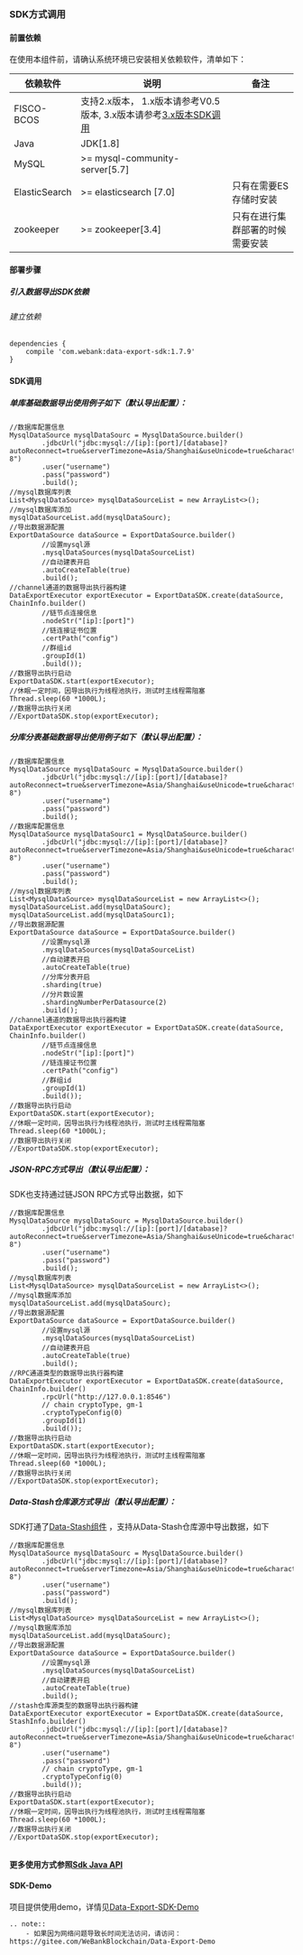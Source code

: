 ### SDK方式调用

#### 前置依赖

在使用本组件前，请确认系统环境已安装相关依赖软件，清单如下：

| 依赖软件 | 说明                                                                                                                                                        |备注|
| --- |-----------------------------------------------------------------------------------------------------------------------------------------------------------| --- |
| FISCO-BCOS | 支持2.x版本， 1.x版本请参考V0.5版本, 3.x版本请参考[3.x版本SDK调用](https://data-doc.readthedocs.io/zh_CN/data_export_3.0/docs/WeBankBlockchain-Data-Export/install_SDK_2.html) |
| Java | JDK[1.8]                                                                                                                                                  | |
| MySQL | >= mysql-community-server[5.7]                                                                                                                            | |
| ElasticSearch | >= elasticsearch [7.0]                                                                                                                                    | 只有在需要ES存储时安装 |
| zookeeper | >= zookeeper[3.4]                                                                                                                                         | 只有在进行集群部署的时候需要安装|


#### 部署步骤

##### 引入数据导出SDK依赖 

###### 建立依赖
```
dependencies {
    compile 'com.webank:data-export-sdk:1.7.9'
}
```

#### SDK调用

##### 单库基础数据导出使用例子如下（默认导出配置）：
```
//数据库配置信息
MysqlDataSource mysqlDataSourc = MysqlDataSource.builder()
        .jdbcUrl("jdbc:mysql://[ip]:[port]/[database]?autoReconnect=true&serverTimezone=Asia/Shanghai&useUnicode=true&characterEncoding=UTF-8")
        .user("username")
        .pass("password")
        .build();
//mysql数据库列表
List<MysqlDataSource> mysqlDataSourceList = new ArrayList<>();
//mysql数据库添加
mysqlDataSourceList.add(mysqlDataSourc);
//导出数据源配置
ExportDataSource dataSource = ExportDataSource.builder()
        //设置mysql源
        .mysqlDataSources(mysqlDataSourceList)
        //自动建表开启
        .autoCreateTable(true) 
        .build();
//channel通道的数据导出执行器构建
DataExportExecutor exportExecutor = ExportDataSDK.create(dataSource, ChainInfo.builder()
        //链节点连接信息
        .nodeStr("[ip]:[port]")
        //链连接证书位置
        .certPath("config")
        //群组id
        .groupId(1)
        .build());
//数据导出执行启动
ExportDataSDK.start(exportExecutor);
//休眠一定时间，因导出执行为线程池执行，测试时主线程需阻塞
Thread.sleep(60 *1000L);
//数据导出执行关闭
//ExportDataSDK.stop(exportExecutor);
```


##### 分库分表基础数据导出使用例子如下（默认导出配置）：
```
//数据库配置信息
MysqlDataSource mysqlDataSourc = MysqlDataSource.builder()
        .jdbcUrl("jdbc:mysql://[ip]:[port]/[database]?autoReconnect=true&serverTimezone=Asia/Shanghai&useUnicode=true&characterEncoding=UTF-8")
        .user("username")
        .pass("password")
        .build();
//数据库配置信息
MysqlDataSource mysqlDataSourc1 = MysqlDataSource.builder()
        .jdbcUrl("jdbc:mysql://[ip]:[port]/[database]?autoReconnect=true&serverTimezone=Asia/Shanghai&useUnicode=true&characterEncoding=UTF-8")
        .user("username")
        .pass("password")
        .build();
//mysql数据库列表
List<MysqlDataSource> mysqlDataSourceList = new ArrayList<>();
mysqlDataSourceList.add(mysqlDataSourc);
mysqlDataSourceList.add(mysqlDataSourc1);
//导出数据源配置
ExportDataSource dataSource = ExportDataSource.builder()
        //设置mysql源
        .mysqlDataSources(mysqlDataSourceList)
        //自动建表开启
        .autoCreateTable(true)
        //分库分表开启
        .sharding(true)
        //分片数设置
        .shardingNumberPerDatasource(2)
        .build();
//channel通道的数据导出执行器构建
DataExportExecutor exportExecutor = ExportDataSDK.create(dataSource, ChainInfo.builder()
        //链节点连接信息
        .nodeStr("[ip]:[port]")
        //链连接证书位置
        .certPath("config")
        //群组id
        .groupId(1)
        .build());
//数据导出执行启动
ExportDataSDK.start(exportExecutor);
//休眠一定时间，因导出执行为线程池执行，测试时主线程需阻塞
Thread.sleep(60 *1000L);
//数据导出执行关闭
//ExportDataSDK.stop(exportExecutor);
```

##### JSON-RPC方式导出（默认导出配置）：

SDK也支持通过链JSON RPC方式导出数据，如下

```
//数据库配置信息
MysqlDataSource mysqlDataSourc = MysqlDataSource.builder()
        .jdbcUrl("jdbc:mysql://[ip]:[port]/[database]?autoReconnect=true&serverTimezone=Asia/Shanghai&useUnicode=true&characterEncoding=UTF-8")
        .user("username")
        .pass("password")
        .build();
//mysql数据库列表
List<MysqlDataSource> mysqlDataSourceList = new ArrayList<>();
//mysql数据库添加
mysqlDataSourceList.add(mysqlDataSourc);
//导出数据源配置
ExportDataSource dataSource = ExportDataSource.builder()
        //设置mysql源
        .mysqlDataSources(mysqlDataSourceList)
        //自动建表开启
        .autoCreateTable(true) 
        .build();
//RPC通道类型的数据导出执行器构建
DataExportExecutor exportExecutor = ExportDataSDK.create(dataSource, ChainInfo.builder()
        .rpcUrl("http://127.0.0.1:8546")
        // chain cryptoType, gm-1
        .cryptoTypeConfig(0)
        .groupId(1)
        .build());
//数据导出执行启动
ExportDataSDK.start(exportExecutor);
//休眠一定时间，因导出执行为线程池执行，测试时主线程需阻塞
Thread.sleep(60 *1000L);
//数据导出执行关闭
//ExportDataSDK.stop(exportExecutor);
```

##### Data-Stash仓库源方式导出（默认导出配置）：

SDK打通了[Data-Stash组件](https://data-doc.readthedocs.io/zh_CN/latest/docs/WeBankBlockchain-Data-Stash/intro.html) ，支持从Data-Stash仓库源中导出数据，如下

```
//数据库配置信息
MysqlDataSource mysqlDataSourc = MysqlDataSource.builder()
        .jdbcUrl("jdbc:mysql://[ip]:[port]/[database]?autoReconnect=true&serverTimezone=Asia/Shanghai&useUnicode=true&characterEncoding=UTF-8")
        .user("username")
        .pass("password")
        .build();
//mysql数据库列表
List<MysqlDataSource> mysqlDataSourceList = new ArrayList<>();
//mysql数据库添加
mysqlDataSourceList.add(mysqlDataSourc);
//导出数据源配置
ExportDataSource dataSource = ExportDataSource.builder()
        //设置mysql源
        .mysqlDataSources(mysqlDataSourceList)
        //自动建表开启
        .autoCreateTable(true) 
        .build();
//stash仓库源类型的数据导出执行器构建
DataExportExecutor exportExecutor = ExportDataSDK.create(dataSource, StashInfo.builder()
        .jdbcUrl("jdbc:mysql://[ip]:[port]/[database]?autoReconnect=true&serverTimezone=Asia/Shanghai&useUnicode=true&characterEncoding=UTF-8")
        .user("username")
        .pass("password")
        // chain cryptoType, gm-1
        .cryptoTypeConfig(0)
        .build());
//数据导出执行启动
ExportDataSDK.start(exportExecutor);
//休眠一定时间，因导出执行为线程池执行，测试时主线程需阻塞
Thread.sleep(60 *1000L);
//数据导出执行关闭
//ExportDataSDK.stop(exportExecutor);
```


<br />**更多使用方式参照[Sdk Java API](sdk_spi.md)**

#### SDK-Demo

项目提供使用demo，详情见[Data-Export-SDK-Demo](https://github.com/WeBankBlockchain/Data-Export-Demo)

```eval_rst
.. note::
    - 如果因为网络问题导致长时间无法访问，请访问：https://gitee.com/WeBankBlockchain/Data-Export-Demo
```

